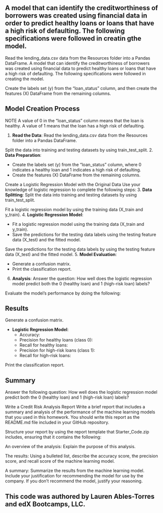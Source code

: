 ## A model that can identify the creditworthiness of borrowers was created using financial data in order to predict healthy loans or loans that have a high risk of defaulting. The following specifications were followed in creatin gthe model.

Read the lending_data.csv data from the Resources folder into a Pandas DataFrame.
A model that can identify the creditworthiness of borrowers was created using financial data to predict healthy loans or loans that have a high risk of defaulting. The following specifications were followed in creating the model.

Create the labels set (y) from the “loan_status” column, and then create the features (X) DataFrame from the remaining columns.
## Model Creation Process

NOTE
A value of 0 in the “loan_status” column means that the loan is healthy. A value of 1 means that the loan has a high risk of defaulting.
1. **Read the Data**: Read the lending_data.csv data from the Resources folder into a Pandas DataFrame.

Split the data into training and testing datasets by using train_test_split.
2. **Data Preparation**:
   - Create the labels set (y) from the “loan_status” column, where 0 indicates a healthy loan and 1 indicates a high risk of defaulting.
   - Create the features (X) DataFrame from the remaining columns.

Create a Logistic Regression Model with the Original Data
Use your knowledge of logistic regression to complete the following steps:
3. **Data Splitting**: Split the data into training and testing datasets by using train_test_split.

Fit a logistic regression model by using the training data (X_train and y_train).
4. **Logistic Regression Model**:
   - Fit a logistic regression model using the training data (X_train and y_train).
   - Save the predictions for the testing data labels using the testing feature data (X_test) and the fitted model.

Save the predictions for the testing data labels by using the testing feature data (X_test) and the fitted model.
5. **Model Evaluation**:
   - Generate a confusion matrix.
   - Print the classification report.

6. **Analysis**: Answer the question: How well does the logistic regression model predict both the 0 (healthy loan) and 1 (high-risk loan) labels?

Evaluate the model’s performance by doing the following:
## Results

Generate a confusion matrix.
- **Logistic Regression Model**:
  - Accuracy: 
  - Precision for healthy loans (class 0): 
  - Recall for healthy loans: 
  - Precision for high-risk loans (class 1): 
  - Recall for high-risk loans: 

Print the classification report.
## Summary

Answer the following question: How well does the logistic regression model predict both the 0 (healthy loan) and 1 (high-risk loan) labels?

Write a Credit Risk Analysis Report
Write a brief report that includes a summary and analysis of the performance of the machine learning models that you used in this homework. You should write this report as the README.md file included in your GitHub repository.

Structure your report by using the report template that Starter_Code.zip includes, ensuring that it contains the following:

An overview of the analysis: Explain the purpose of this analysis.

The results: Using a bulleted list, describe the accuracy score, the precision score, and recall score of the machine learning model.

A summary: Summarize the results from the machine learning model. Include your justification for recommending the model for use by the company. If you don’t recommend the model, justify your reasoning.

## This code was authored by Lauren Ables-Torres and edX Bootcamps, LLC.
